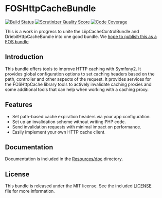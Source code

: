 FOSHttpCacheBundle
==================
[![Build Status](https://travis-ci.org/ddeboer/FOSHttpCacheBundle.png?branch=master)](https://travis-ci.org/ddeboer/FOSHttpCacheBundle)
[![Scrutinizer Quality Score](https://scrutinizer-ci.com/g/ddeboer/FOSHttpCacheBundle/badges/quality-score.png?s=023c10bc7c04be6d779bc42884f61a8ad3b17146)](https://scrutinizer-ci.com/g/ddeboer/FOSHttpCacheBundle/)
[![Code Coverage](https://scrutinizer-ci.com/g/ddeboer/FOSHttpCacheBundle/badges/coverage.png?s=f7424d7692b6125f36c9c29d7fd635b01d06c0df)](https://scrutinizer-ci.com/g/ddeboer/FOSHttpCacheBundle/)

This is a work in progress to unite the LiipCacheControlBundle and
DriebitHttpCacheBundle into one good bundle. We
[hope to publish this as a FOS bundle](https://github.com/FriendsOfSymfony/friendsofsymfony.github.com/issues/42)

Introduction
------------

This bundle offers tools to improve HTTP caching with Symfony2. It provides
global configuration options to set caching headers based on the path,
controller and other aspects of the request. It provides services for the
FOSHttpCache library tools to actively invalidate caching proxies and some
additional tools that can help when working with a caching proxy.

Features
--------

* Set path-based cache expiration headers via your app configuration.
* Set up an invalidation scheme without writing PHP code.
* Send invalidation requests with minimal impact on performance.
* Easily implement your own HTTP cache client.

Documentation
-------------

Documentation is included in the [Resources/doc](Resources/doc/index.md) directory.

License
-------

This bundle is released under the MIT license. See the included
[LICENSE](Resources/meta/LICENSE) file for more information.
